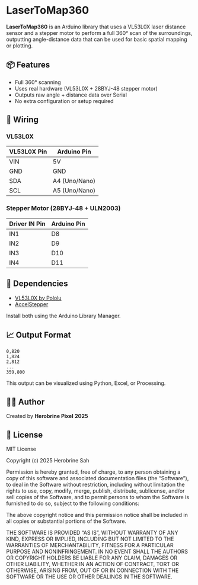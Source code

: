 # LaserToMap360

**LaserToMap360** is an Arduino library that uses a VL53L0X laser distance sensor and a stepper motor to perform a full 360° scan of the surroundings, outputting angle-distance data that can be used for basic spatial mapping or plotting.

## 📦 Features
- Full 360° scanning
- Uses real hardware (VL53L0X + 28BYJ-48 stepper motor)
- Outputs raw angle + distance data over Serial
- No extra configuration or setup required

## 🔌 Wiring

### VL53L0X
| VL53L0X Pin | Arduino Pin |
|------------|-------------|
| VIN        | 5V          |
| GND        | GND         |
| SDA        | A4 (Uno/Nano) |
| SCL        | A5 (Uno/Nano) |

### Stepper Motor (28BYJ-48 + ULN2003)
| Driver IN Pin | Arduino Pin |
|---------------|-------------|
| IN1           | D8          |
| IN2           | D9          |
| IN3           | D10         |
| IN4           | D11         |

## 📘 Dependencies
- [VL53L0X by Pololu](https://github.com/pololu/vl53l0x-arduino)
- [AccelStepper](https://www.airspayce.com/mikem/arduino/AccelStepper/)

Install both using the Arduino Library Manager.

## 📈 Output Format
```csv
0,820
1,824
2,812
...
359,800
```

This output can be visualized using Python, Excel, or Processing.

## 🧑‍💻 Author
Created by **Herobrine Pixel** 
           **2025**


## 🪪 License
MIT License

Copyright (c) 2025 Herobrine Sah

Permission is hereby granted, free of charge, to any person obtaining a copy
of this software and associated documentation files (the “Software”), to deal
in the Software without restriction, including without limitation the rights
to use, copy, modify, merge, publish, distribute, sublicense, and/or sell
copies of the Software, and to permit persons to whom the Software is
furnished to do so, subject to the following conditions:

The above copyright notice and this permission notice shall be included in all
copies or substantial portions of the Software.

THE SOFTWARE IS PROVIDED “AS IS”, WITHOUT WARRANTY OF ANY KIND, EXPRESS OR
IMPLIED, INCLUDING BUT NOT LIMITED TO THE WARRANTIES OF MERCHANTABILITY,
FITNESS FOR A PARTICULAR PURPOSE AND NONINFRINGEMENT. IN NO EVENT SHALL THE
AUTHORS OR COPYRIGHT HOLDERS BE LIABLE FOR ANY CLAIM, DAMAGES OR OTHER
LIABILITY, WHETHER IN AN ACTION OF CONTRACT, TORT OR OTHERWISE, ARISING FROM,
OUT OF OR IN CONNECTION WITH THE SOFTWARE OR THE USE OR OTHER DEALINGS IN THE
SOFTWARE.
